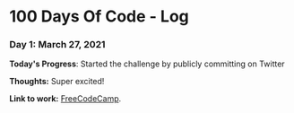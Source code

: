 # 100 Days Of Code - Log

### Day 1: March 27, 2021

**Today's Progress**: Started the challenge by publicly committing on Twitter

**Thoughts:** Super excited!

**Link to work:** [FreeCodeCamp](https://www.freecodecamp.org/inji_aliyeva).


